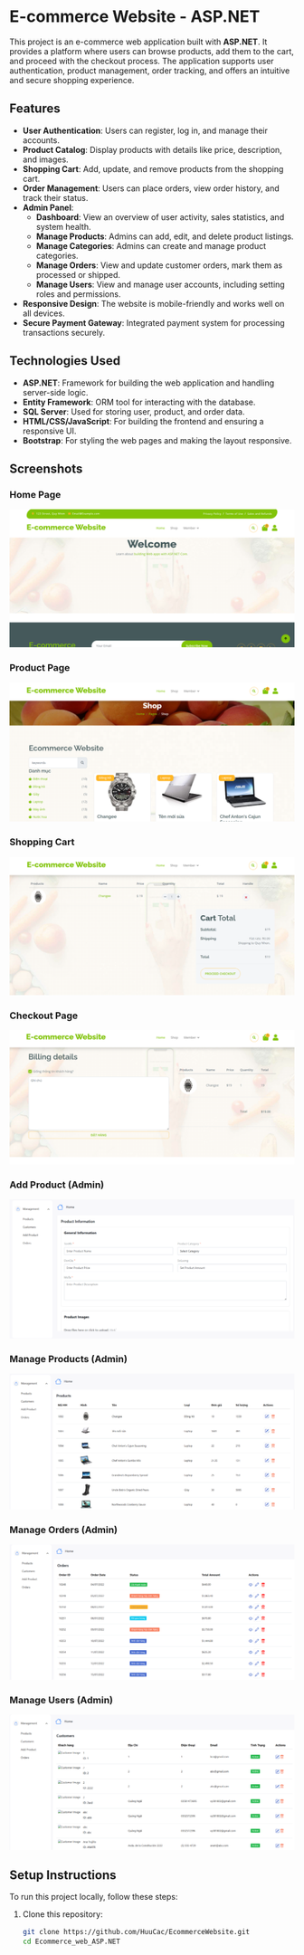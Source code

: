 # E-commerce Website - ASP.NET

This project is an e-commerce web application built with **ASP.NET**. It provides a platform where users can browse products, add them to the cart, and proceed with the checkout process. The application supports user authentication, product management, order tracking, and offers an intuitive and secure shopping experience.

## Features
- **User Authentication**: Users can register, log in, and manage their accounts.
- **Product Catalog**: Display products with details like price, description, and images.
- **Shopping Cart**: Add, update, and remove products from the shopping cart.
- **Order Management**: Users can place orders, view order history, and track their status.
- **Admin Panel**:
  - **Dashboard**: View an overview of user activity, sales statistics, and system health.
  - **Manage Products**: Admins can add, edit, and delete product listings.
  - **Manage Categories**: Admins can create and manage product categories.
  - **Manage Orders**: View and update customer orders, mark them as processed or shipped.
  - **Manage Users**: View and manage user accounts, including setting roles and permissions.
- **Responsive Design**: The website is mobile-friendly and works well on all devices.
- **Secure Payment Gateway**: Integrated payment system for processing transactions securely.


## Technologies Used
- **ASP.NET**: Framework for building the web application and handling server-side logic.
- **Entity Framework**: ORM tool for interacting with the database.
- **SQL Server**: Used for storing user, product, and order data.
- **HTML/CSS/JavaScript**: For building the frontend and ensuring a responsive UI.
- **Bootstrap**: For styling the web pages and making the layout responsive.

## Screenshots

### Home Page
![Home Page](./screenshots/home-page.png)

### Product Page
![Product Page](./screenshots/product-page.png)

### Shopping Cart
![Shopping Cart](./screenshots/shopping-cart.png)

### Checkout Page
![Checkout Page](./screenshots/checkout-page.png)

### Add Product (Admin)
![Admin Dashboard](./screenshots/add-product.png)

### Manage Products (Admin)
![Manage Products](./screenshots/manage-products.png)

### Manage Orders (Admin)
![Manage Orders](./screenshots/manage-orders.png)

### Manage Users (Admin)
![Manage Users](./screenshots/manage-users.png)

## Setup Instructions
To run this project locally, follow these steps:

1. Clone this repository:
   ```bash
   git clone https://github.com/HuuCac/EcommerceWebsite.git
   cd Ecommerce_web_ASP.NET
